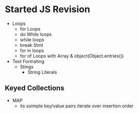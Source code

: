 # Started JS Revision
- Loops
    - for Loops
    - do While loops
    - while loops
    - break Stmt
    - for in loops
    - for of Loops with Array & object(Object.entries(<obj>))
- Text Formating
    - Stings
      - String Literals
## Keyed Collections
 - MAP
    - its soimple key/value pairs iterate over insertion order
    
